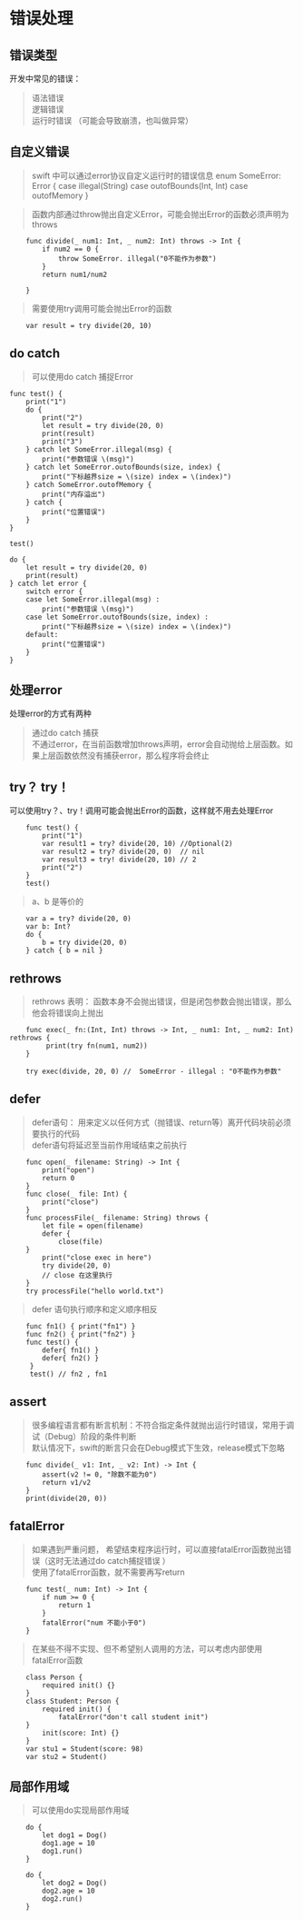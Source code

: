 # 错误处理

## 错误类型
 开发中常见的错误：
> 语法错误  
> 逻辑错误  
> 运行时错误 （可能会导致崩溃，也叫做异常）  

## 自定义错误  
> swift 中可以通过error协议自定义运行时的错误信息
  		enum SomeError: Error {
  			case illegal(String)
  			case outofBounds(Int, Int)
  			case outofMemory
  		}
 
> 函数内部通过throw抛出自定义Error，可能会抛出Error的函数必须声明为throws  
		
		func divide(_ num1: Int, _ num2: Int) throws -> Int {
			if num2 == 0 {
				throw SomeError. illegal("0不能作为参数")
			}
			return num1/num2
		
		}  
> 需要使用try调用可能会抛出Error的函数
		
		var result = try divide(20, 10)  

## do catch  
> 可以使用do catch 捕捉Error  
	
	func test() {
		print("1")
		do {
		 	print("2")
		 	let result = try divide(20, 0)
		 	print(result)
			print("3")
		} catch let SomeError.illegal(msg) {
			print("参数错误 \(msg)")
		} catch let SomeError.outofBounds(size, index) {
			print("下标越界size = \(size) index = \(index)")
		} catch SomeError.outofMemory {
			print("内存溢出")
		} catch {
			print("位置错误")
		}
	}
	
	test()
	
	do {
		let result = try divide(20, 0)
		print(result)
	} catch let error {
		switch error {
		case let SomeError.illegal(msg) :
			print("参数错误 \(msg)")
		case let SomeError.outofBounds(size, index) :
			print("下标越界size = \(size) index = \(index)")
		default:
			print("位置错误")
		}
	}
	
## 处理error  
处理error的方式有两种  
> 通过do catch 捕获  
> 不通过error，在当前函数增加throws声明，error会自动抛给上层函数。如果上层函数依然没有捕获error，那么程序将会终止
## try？ try！  
可以使用try？、try！调用可能会抛出Error的函数，这样就不用去处理Error 
		
		func test() {
			print("1")
			var result1 = try? divide(20, 10) //Optional(2) 
			var result2 = try? divide(20, 0)  // nil
			var result3 = try! divide(20, 10) // 2
			print("2")
		}
		test()  
> a、b 是等价的  
		
		var a = try? divide(20, 0)  
		var b: Int? 
		do {
			b = try divide(20, 0)
		} catch { b = nil }  
		
## rethrows  
> rethrows 表明： 函数本身不会抛出错误，但是闭包参数会抛出错误，那么他会将错误向上抛出  
		
		func exec(_ fn:(Int, Int) throws -> Int, _ num1: Int, _ num2: Int) rethrows {
			 print(try fn(num1, num2))
		}

		try exec(divide, 20, 0) //  SomeError - illegal : "0不能作为参数" 
## defer  
> defer语句： 用来定义以任何方式（抛错误、return等）离开代码块前必须要执行的代码  
> defer语句将延迟至当前作用域结束之前执行  
		
		func open(_ filename: String) -> Int {
			print("open")
			return 0
		}
		func close(_ file: Int) {
			print("close")
		}
		func processFile(_ filename: String) throws {
			let file = open(filename)
			defer {
				close(file)
		}
   	 		print("close exec in here")
    		try divide(20, 0)
    		// close 在这里执行
		}
		try processFile("hello world.txt")
> defer 语句执行顺序和定义顺序相反  
		
		func fn1() { print("fn1") }
		func fn2() { print("fn2") }
		func test() { 
			defer{ fn1() }
			defer{ fn2() }
		 }
		 test() // fn2 , fn1 
## assert  
> 很多编程语言都有断言机制：不符合指定条件就抛出运行时错误，常用于调试（Debug）阶段的条件判断  
> 默认情况下，swift的断言只会在Debug模式下生效，release模式下忽略  
		
		func divide(_ v1: Int, _ v2: Int) -> Int {
			assert(v2 != 0, "除数不能为0") 
			return v1/v2 
		}  
		print(divide(20, 0))
## fatalError  
> 如果遇到严重问题， 希望结束程序运行时，可以直接fatalError函数抛出错误（这时无法通过do catch捕捉错误 ）   
> 使用了fatalError函数，就不需要再写return  
		
		func test(_ num: Int) -> Int {
			if num >= 0 {
				return 1
			}
			fatalError("num 不能小于0")
		}  
> 在某些不得不实现、但不希望别人调用的方法，可以考虑内部使用fatalError函数  

		class Person {
			required init() {}
		}
		class Student: Person {
			required init() {
				fatalError("don't call student init")
    	}
    		init(score: Int) {}
		}
		var stu1 = Student(score: 98)
		var stu2 = Student()
		
## 局部作用域  
> 可以使用do实现局部作用域  
 		
 		do {
 			let dog1 = Dog()
 			dog1.age = 10
 			dog1.run()
 		}
 		
 		do {
			let dog2 = Dog()
			dog2.age = 10
			dog2.run() 		
 		}
